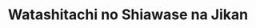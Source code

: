 --- 
title: "Watashitachi no Shiawase na Jikan"
publishdate: "2019-2-9T16:48:46+02:00"
src: "https://365manga.net/manga/watashitachi-no-shiawase-na-jikan"
image: "https://data.365manga.net/images/thumbnails/30591-watashitachi-no-shiawase-na-jikan.jpg"
description: " “I have something I don’t want to lose— So much so that these terrible feelings have grown.” A pianist who attempted suicide 3 times, Juri, is taken to help her aunt at a prison where murderers who killed indiscriminately are sentenced to death. There, she meets a man named Yuu who took the lives of 3 people. A mother's antagonism--a brother's death... Together they…"
---
